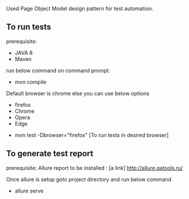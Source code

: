 
Used Page Object Model design pattern for test automation.

 To run tests
 ------------
 prerequisite: 
 * JAVA 8 
 * Maven
 
 run below command on command prompt. 
 
 *  mvn compile

 
 Default browser is chrome else you can use below options 
 - firefox
 - Chrome
 - Opera
 - Edge
 
 * mvn test -Dbrowser="firefox" [To run tests in desired browser]
 
 
 To generate test report
 -----------------------
 prerequisite: 
 Allure report to be installed : [a link] http://allure.qatools.ru/
 
 Once allure is setup goto project directory and run below command
 * allure serve